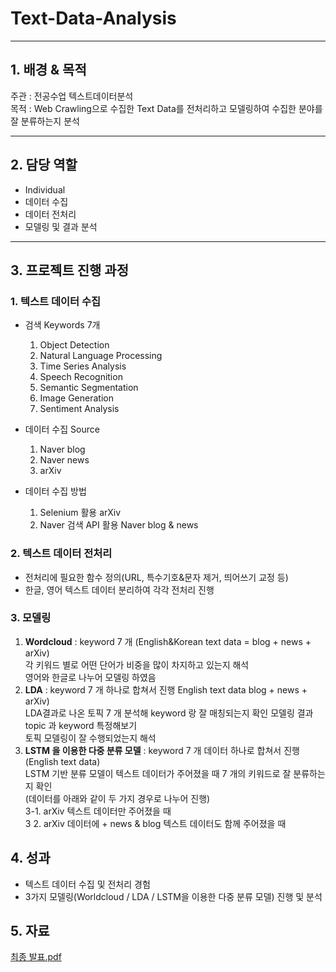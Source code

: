 # Text-Data-Analysis

---
## 1. 배경 & 목적
주관 : 전공수업 텍스트데이터분석  
목적 : Web Crawling으로 수집한 Text Data를 전처리하고 모델링하여 수집한 분야를 잘 분류하는지 분석

---
## 2. 담당 역할
- Individual
- 데이터 수집
- 데이터 전처리
- 모델링 및 결과 분석
---
## 3. 프로젝트 진행 과정
### 1. 텍스트 데이터 수집
- 검색 Keywords 7개
  1. Object Detection
  2. Natural Language Processing
  3. Time Series Analysis
  4. Speech Recognition
  5. Semantic Segmentation
  6. Image Generation
  7. Sentiment Analysis

- 데이터 수집 Source
  1. Naver blog
  2. Naver news
  3. arXiv

- 데이터 수집 방법  
  1. Selenium 활용 arXiv  
  2. Naver 검색 API 활용 Naver blog & news

### 2. 텍스트 데이터 전처리
- 전처리에 필요한 함수 정의(URL, 특수기호&문자 제거, 띄어쓰기 교정 등)
- 한글, 영어 텍스트 데이터 분리하여 각각 전처리 진행

### 3. 모델링
1. **Wordcloud** : keyword 7 개 (English&Korean text data = blog + news + arXiv)  
각 키워드 별로 어떤 단어가 비중을 많이 차지하고 있는지 해석  
영어와 한글로 나누어 모델링 하였음  
2. **LDA** : keyword 7 개 하나로 합쳐서 진행 English text data blog + news + arXiv)  
LDA결과로 나온 토픽 7 개 분석해 keyword 랑 잘 매칭되는지 확인 모델링 결과 topic 과 keyword 특정해보기  
토픽 모델링이 잘 수행되었는지 해석  
3. **LSTM 을 이용한 다중 분류 모델** : keyword 7 개 데이터 하나로 합쳐서 진행 (English text data)  
LSTM 기반 분류 모델이 텍스트 데이터가 주어졌을 때 7 개의 키워드로 잘 분류하는지 확인  
(데이터를 아래와 같이 두 가지 경우로 나누어 진행)  
3-1. arXiv 텍스트 데이터만 주어졌을 때  
3 2. arXiv 데이터에 + news & blog 텍스트 데이터도 함께 주어졌을 때   

## 4. 성과
- 텍스트 데이터 수집 및 전처리 경험
- 3가지 모델링(Worldcloud / LDA / LSTM을 이용한 다중 분류 모델) 진행 및 분석

## 5. 자료
[최종 발표.pdf](https://drive.google.com/file/d/1O4O7Gd_2KFH4CtcozfdP16cNyAWhtokE/view?usp=drive_link)
